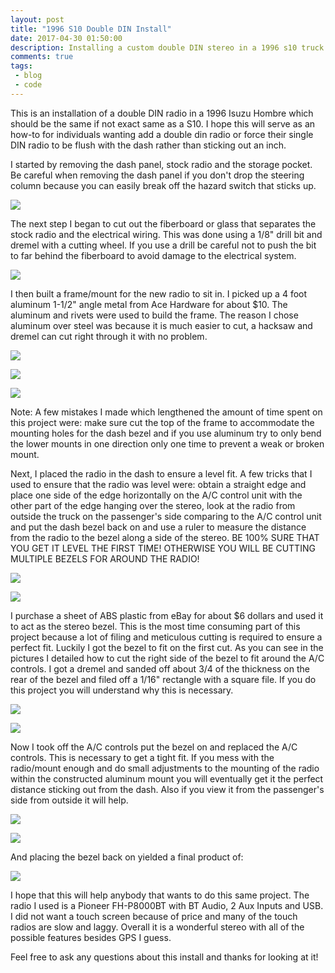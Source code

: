 ```yaml
---
layout: post
title: "1996 S10 Double DIN Install"
date: 2017-04-30 01:50:00
description: Installing a custom double DIN stereo in a 1996 s10 truck
comments: true
tags: 
 - blog
 - code
---
```


This is an installation of a double DIN radio in a 1996 Isuzu Hombre which should be the same if not exact same as a S10. I hope this will serve as an how-to for individuals wanting add a double din radio or force their single DIN radio to be flush with the dash rather than sticking out an inch.

I started by removing the dash panel, stock radio and the storage pocket. Be careful when removing the dash panel if you don't drop the steering column because you can easily break off the hazard switch that sticks up.

![](http://lh6.ggpht.com/_smjZefXKXNY/TFDJOQ6kOPI/AAAAAAAAACY/1zlq1hYB6h0/s640/IMG_0065.JPG)

The next step I began to cut out the fiberboard or glass that separates the stock radio and the electrical wiring. This was done using a 1/8" drill bit and dremel with a cutting wheel. If you use a drill be careful not to push the bit to far behind the fiberboard to avoid damage to the electrical system.

![](http://lh3.ggpht.com/_smjZefXKXNY/TFDJOneAvnI/AAAAAAAAACc/YqZTJl3c6D4/s640/IMG_0066.JPG)

I then built a frame/mount for the new radio to sit in. I picked up a 4 foot aluminum 1-1/2" angle metal from Ace Hardware for about $10. The aluminum and rivets were used to build the frame. The reason I chose aluminum over steel was because it is much easier to cut, a hacksaw and dremel can cut right through it with no problem.

![](http://lh5.ggpht.com/_smjZefXKXNY/TFDJPLW84nI/AAAAAAAAACg/6u3w9PZiALY/s512/IMG_0070.JPG)

![](http://lh6.ggpht.com/_smjZefXKXNY/TFDJPiNrkaI/AAAAAAAAACk/I8jbG6uQTK0/s512/IMG_0071.JPG)

![](http://lh4.ggpht.com/_smjZefXKXNY/TFDJQJhzOpI/AAAAAAAAACo/G6vA68FNm_Y/s512/IMG_0072.JPG)

Note: A few mistakes I made which lengthened the amount of time spent on this project were: make sure cut the top of the frame to accommodate the mounting holes for the dash bezel and if you use aluminum try to only bend the lower mounts in one direction only one time to prevent a weak or broken mount.

Next, I placed the radio in the dash to ensure a level fit. A few tricks that I used to ensure that the radio was level were: obtain a straight edge and place one side of the edge horizontally on the A/C control unit with the other part of the edge hanging over the stereo, look at the radio from outside the truck on the passenger's side comparing to the A/C control unit and put the dash bezel back on and use a ruler to measure the distance from the radio to the bezel along a side of the stereo. BE 100% SURE THAT YOU GET IT LEVEL THE FIRST TIME! OTHERWISE YOU WILL BE CUTTING MULTIPLE BEZELS FOR AROUND THE RADIO!

![](http://lh3.ggpht.com/_smjZefXKXNY/TFDKPbF9XSI/AAAAAAAAAC4/c_R99Pj7TOI/s640/IMG_0089.JPG)

![](http://lh4.ggpht.com/_smjZefXKXNY/TFDKP5CsB1I/AAAAAAAAAC8/W_O0t3vYYaY/s640/IMG_0092.JPG)

I purchase a sheet of ABS plastic from eBay for about $6 dollars and used it to act as the stereo bezel. This is the most time consuming part of this project because a lot of filing and meticulous cutting is required to ensure a perfect fit. Luckily I got the bezel to fit on the first cut. As you can see in the pictures I detailed how to cut the right side of the bezel to fit around the A/C controls. I got a dremel and sanded off about 3/4 of the thickness on the rear of the bezel and filed off a 1/16" rectangle with a square file. If you do this project you will understand why this is necessary.

![](http://lh6.ggpht.com/_smjZefXKXNY/TFDKQOUtkeI/AAAAAAAAADA/gKZ1NBo0M6g/s512/IMG_0093.JPG)

![](http://lh5.ggpht.com/_smjZefXKXNY/TFDKQqyeOGI/AAAAAAAAADE/o2rjmdypTXY/s512/IMG_0094.JPG)

Now I took off the A/C controls put the bezel on and replaced the A/C controls. This is necessary to get a tight fit. If you mess with the radio/mount enough and do small adjustments to the mounting of the radio within the constructed aluminum mount you will eventually get it the perfect distance sticking out from the dash. Also if you view it from the passenger's side from outside it will help.

![](http://lh3.ggpht.com/_smjZefXKXNY/TFDKQ1yHlWI/AAAAAAAAADI/0uFz6DSxj_I/s640/IMG_0097.JPG)

![](http://lh3.ggpht.com/_smjZefXKXNY/TFHURsjPoOI/AAAAAAAAADk/femUSu1sZ0A/s512/IMG_0098.JPG)

And placing the bezel back on yielded a final product of:

![](http://lh3.ggpht.com/_smjZefXKXNY/TFHUSGxlAyI/AAAAAAAAADo/iHN5ndi1-pU/s640/IMG_0102.JPG)

I hope that this will help anybody that wants to do this same project. The radio I used is a Pioneer FH-P8000BT with BT Audio, 2 Aux Inputs and USB. I did not want a touch screen because of price and many of the touch radios are slow and laggy. Overall it is a wonderful stereo with all of the possible features besides GPS I guess.

Feel free to ask any questions about this install and thanks for looking at it!
